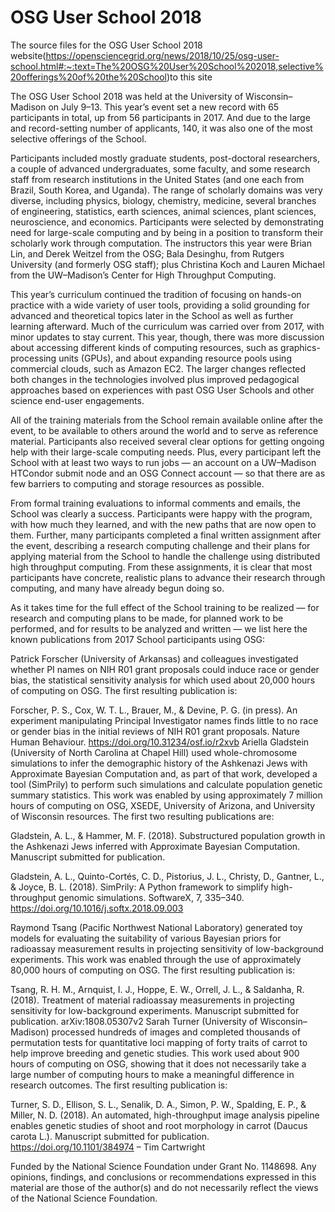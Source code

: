 # OSG User School 2018

The source files for the OSG User School 2018 website(https://opensciencegrid.org/news/2018/10/25/osg-user-school.html#:~:text=The%20OSG%20User%20School%202018,selective%20offerings%20of%20the%20School)to this site

The OSG User School 2018 was held at the University of Wisconsin–Madison on July 9–13. This year’s event set a new record with 65 participants in total, up from 56 participants in 2017. And due to the large and record-setting number of applicants, 140, it was also one of the most selective offerings of the School.

Participants included mostly graduate students, post-doctoral researchers, a couple of advanced undergraduates, some faculty, and some research staff from research institutions in the United States (and one each from Brazil, South Korea, and Uganda). The range of scholarly domains was very diverse, including physics, biology, chemistry, medicine, several branches of engineering, statistics, earth sciences, animal sciences, plant sciences, neuroscience, and economics. Participants were selected by demonstrating need for large-scale computing and by being in a position to transform their scholarly work through computation. The instructors this year were Brian Lin, and Derek Weitzel from the OSG; Bala Desinghu, from Rutgers University (and formerly OSG staff); plus Christina Koch and Lauren Michael from the UW–Madison’s Center for High Throughput Computing.

This year’s curriculum continued the tradition of focusing on hands-on practice with a wide variety of user tools, providing a solid grounding for advanced and theoretical topics later in the School as well as further learning afterward. Much of the curriculum was carried over from 2017, with minor updates to stay current. This year, though, there was more discussion about accessing different kinds of computing resources, such as graphics-processing units (GPUs), and about expanding resource pools using commercial clouds, such as Amazon EC2. The larger changes reflected both changes in the technologies involved plus improved pedagogical approaches based on experiences with past OSG User Schools and other science end-user engagements.

All of the training materials from the School remain available online after the event, to be available to others around the world and to serve as reference material. Participants also received several clear options for getting ongoing help with their large-scale computing needs. Plus, every participant left the School with at least two ways to run jobs — an account on a UW–Madison HTCondor submit node and an OSG Connect account — so that there are as few barriers to computing and storage resources as possible.

From formal training evaluations to informal comments and emails, the School was clearly a success. Participants were happy with the program, with how much they learned, and with the new paths that are now open to them. Further, many participants completed a final written assignment after the event, describing a research computing challenge and their plans for applying material from the School to handle the challenge using distributed high throughput computing. From these assignments, it is clear that most participants have concrete, realistic plans to advance their research through computing, and many have already begun doing so.

As it takes time for the full effect of the School training to be realized — for research and computing plans to be made, for planned work to be performed, and for results to be analyzed and written — we list here the known publications from 2017 School participants using OSG:

Patrick Forscher (University of Arkansas) and colleagues investigated whether PI names on NIH R01 grant proposals could induce race or gender bias, the statistical sensitivity analysis for which used about 20,000 hours of computing on OSG. The first resulting publication is:

Forscher, P. S., Cox, W. T. L., Brauer, M., & Devine, P. G. (in press). An experiment manipulating Principal Investigator names finds little to no race or gender bias in the initial reviews of NIH R01 grant proposals. Nature Human Behaviour. https://doi.org/10.31234/osf.io/r2xvb
Ariella Gladstein (University of North Carolina at Chapel Hill) used whole-chromosome simulations to infer the demographic history of the Ashkenazi Jews with Approximate Bayesian Computation and, as part of that work, developed a tool (SimPrily) to perform such simulations and calculate population genetic summary statistics. This work was enabled by using approximately 7 million hours of computing on OSG, XSEDE, University of Arizona, and University of Wisconsin resources. The first two resulting publications are:

Gladstein, A. L., & Hammer, M. F. (2018). Substructured population growth in the Ashkenazi Jews inferred with Approximate Bayesian Computation. Manuscript submitted for publication.

Gladstein, A. L., Quinto-Cortés, C. D., Pistorius, J. L., Christy, D., Gantner, L., & Joyce, B. L. (2018). SimPrily: A Python framework to simplify high-throughput genomic simulations. SoftwareX, 7, 335–340. https://doi.org/10.1016/j.softx.2018.09.003

Raymond Tsang (Pacific Northwest National Laboratory) generated toy models for evaluating the suitability of various Bayesian priors for radioassay measurement results in projecting sensitivity of low-background experiments. This work was enabled through the use of approximately 80,000 hours of computing on OSG. The first resulting publication is:

Tsang, R. H. M., Arnquist, I. J., Hoppe, E. W., Orrell, J. L., & Saldanha, R. (2018). Treatment of material radioassay measurements in projecting sensitivity for low-background experiments. Manuscript submitted for publication. arXiv:1808.05307v2
Sarah Turner (University of Wisconsin–Madison) processed hundreds of images and completed thousands of permutation tests for quantitative loci mapping of forty traits of carrot to help improve breeding and genetic studies. This work used about 900 hours of computing on OSG, showing that it does not necessarily take a large number of computing hours to make a meaningful difference in research outcomes. The first resulting publication is:

Turner, S. D., Ellison, S. L., Senalik, D. A., Simon, P. W., Spalding, E. P., & Miller, N. D. (2018). An automated, high-throughput image analysis pipeline enables genetic studies of shoot and root morphology in carrot (Daucus carota L.). Manuscript submitted for publication. https://doi.org/10.1101/384974
– Tim Cartwright

Funded by the National Science Foundation under Grant No. 1148698. Any opinions, findings, and conclusions or recommendations expressed in this material are those of the author(s) and do not necessarily reflect the views of the National Science Foundation.
